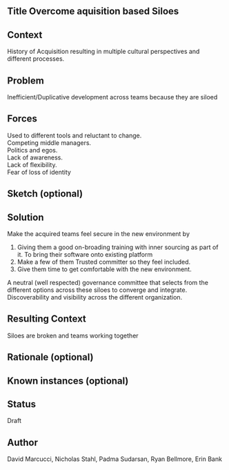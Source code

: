 ## Title  Overcome aquisition based Siloes

## Context
History of Acquisition resulting in multiple cultural perspectives and different processes.

## Problem  
Inefficient/Duplicative development across teams because they are siloed

## Forces  
Used to different tools and reluctant to change.  
Competing middle managers.  
Politics and egos.  
Lack of awareness.  
Lack of flexibility.  
Fear of loss of identity  

## Sketch (optional)

## Solution  
Make the acquired teams feel secure in the new environment by   
1. Giving them a good on-broading training with inner sourcing as part of it. To bring their software onto existing platform  
2. Make a few of them Trusted committer so they feel included.   
3. Give them time to get comfortable with the new environment.   

A neutral (well respected) governance committee that selects from the different options across these siloes to converge and integrate.    
Discoverability and visibility across the different organization.  

## Resulting Context
Siloes are broken and teams working together  

## Rationale (optional)

## Known instances (optional)

## Status  
Draft

## Author  
David Marcucci, Nicholas Stahl, Padma Sudarsan, Ryan Bellmore, Erin Bank